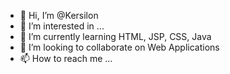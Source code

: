 - 👋 Hi, I’m @Kersilon
- 👀 I’m interested in ...
- 🌱 I’m currently learning HTML, JSP, CSS, Java
- 💞️ I’m looking to collaborate on Web Applications
- 📫 How to reach me ...

<!---
Kersilon/Kersilon is a ✨ special ✨ repository because its `README.md` (this file) appears on your GitHub profile.
You can click the Preview link to take a look at your changes.
--->
